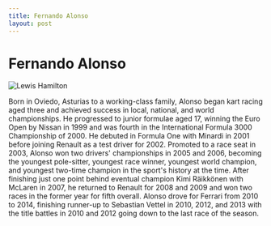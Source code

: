 ```yaml
---
title: Fernando Alonso
layout: post
---
```


# Fernando Alonso

![Lewis Hamilton](https://upload.wikimedia.org/wikipedia/commons/thumb/9/97/Alonso-68_%2824710447098%29.jpg/220px-Alonso-68_%2824710447098%29.jpg)

Born in Oviedo, Asturias to a working-class family, Alonso began kart racing aged three and achieved success in local, national, and world championships. He progressed to junior formulae aged 17, winning the Euro Open by Nissan in 1999 and was fourth in the International Formula 3000 Championship of 2000. He debuted in Formula One with Minardi in 2001 before joining Renault as a test driver for 2002. Promoted to a race seat in 2003, Alonso won two drivers' championships in 2005 and 2006, becoming the youngest pole-sitter, youngest race winner, youngest world champion, and youngest two-time champion in the sport's history at the time. After finishing just one point behind eventual champion Kimi Räikkönen with McLaren in 2007, he returned to Renault for 2008 and 2009 and won two races in the former year for fifth overall. Alonso drove for Ferrari from 2010 to 2014, finishing runner-up to Sebastian Vettel in 2010, 2012, and 2013 with the title battles in 2010 and 2012 going down to the last race of the season. 


